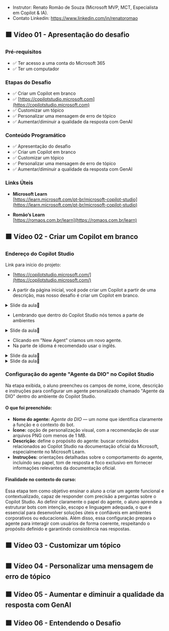 - Instrutor: Renato Romão de Souza (Microsoft MVP, MCT, Especialista em Copilot & IA).
- Contato Linkedin: https://www.linkedin.com/in/renatoromao

## 🟩 Vídeo 01 - Apresentação do desafio

### Pré-requisitos

- ✅ Ter acesso a uma conta do Microsoft 365  
- ✅ Ter um computador

### Etapas do Desafio

- ✅ Criar um Copilot em branco  
- ✅ [https://copilotstudio.microsoft.com](https://copilotstudio.microsoft.com)  
- ✅ Customizar um tópico  
- ✅ Personalizar uma mensagem de erro de tópico  
- ✅ Aumentar/diminuir a qualidade da resposta com GenAI

### Conteúdo Programático

- ✅ Apresentação do desafio  
- ✅ Criar um Copilot em branco  
- ✅ Customizar um tópico  
- ✅ Personalizar uma mensagem de erro de tópico  
- ✅ Aumentar/diminuir a qualidade da resposta com GenAI

### Links Úteis

- **Microsoft Learn**  
  [https://learn.microsoft.com/pt-br/microsoft-copilot-studio](https://learn.microsoft.com/pt-br/microsoft-copilot-studio)

- **Romão’s Learn**  
  [https://romaos.com.br/learn](https://romaos.com.br/learn)


## 🟩 Vídeo 02 - Criar um Copilot em branco

### Endereço do Copilot Studio

Link para início do projeto:
- [https://copilotstudio.microsoft.com/](https://copilotstudio.microsoft.com/)

- A partir da página inicial, você pode criar um Copilot a partir de uma descrição, mas nosso desafio é criar um Copilot em branco.

<details>
<summary> Slide da aula🔻</summary>
<p align="center">
    <img src="images/image.png" alt="" width="840">
</p>
</details>

- Lembrando que dentro do Copilot Studio nós temos a parte de ambientes

<details>
<summary> Slide da aula🔻</summary>
<p align="center">
    <img src="images/image-2.png" alt="" width="840">
</p>
> Essa imagem mostra a seção “Agents” do Microsoft Copilot Studio, onde são gerenciados agentes inteligentes criados para automatizar tarefas e interações. A interface exibe uma lista com quatro agentes, incluindo detalhes como nome, tipo, data da última modificação, publicação e proprietário. Entre eles estão o “DIO Copilot” e o “Copilot Microsoft 365”, com diferentes níveis de personalização e autoria. Essa etapa do curso corresponde à visualização e organização dos agentes existentes, preparando o terreno para a criação de um novo copilot em branco, totalmente adaptado às necessidades do usuário.
</details>

- Clicando em "New Agent" criamos um novo agente.
- Na parte de idioma é recomendado usar o inglês.

<details>
<summary> Slide da aula🔻</summary>
<p align="center">
    <img src="images/image-3.png" alt="" width="840">
</p>
> Essa imagem mostra a etapa de personalização de um agente dentro do Microsoft Copilot Studio. O usuário está configurando um agente do zero, definindo elementos como nome, ícone, descrição e instruções de comportamento. A interface orienta o preenchimento com dicas sobre como descrever a função do agente, seu público-alvo e o tom que ele deve adotar. Essa fase do curso é essencial para moldar a identidade e o propósito do copilot, garantindo que ele atenda às necessidades específicas do projeto ou da organização.
</details>

<details>
<summary> Slide da aula🔻</summary>
<p align="center">
    <img src="images/image-4.png" alt="" width="840">
</p>
</details>

### Configuração do agente "Agente da DIO" no Copilot Studio

Na etapa exibida, o aluno preencheu os campos de nome, ícone, descrição e instruções para configurar um agente personalizado chamado "Agente da DIO" dentro do ambiente do Copilot Studio.

#### O que foi preenchido:

- **Nome do agente:** *Agente da DIO* — um nome que identifica claramente a função e o contexto do bot.
- **Ícone:** opção de personalização visual, com a recomendação de usar arquivos PNG com menos de 1 MB.
- **Descrição:** define o propósito do agente: buscar conteúdos relacionados ao Copilot Studio na documentação oficial da Microsoft, especialmente no Microsoft Learn.
- **Instruções:** orientações detalhadas sobre o comportamento do agente, incluindo seu papel, tom de resposta e foco exclusivo em fornecer informações relevantes da documentação oficial.

#### Finalidade no contexto do curso:

Essa etapa tem como objetivo ensinar o aluno a criar um agente funcional e contextualizado, capaz de responder com precisão a perguntas sobre o Copilot Studio. Ao definir claramente o papel do agente, o aluno aprende a estruturar bots com intenção, escopo e linguagem adequada, o que é essencial para desenvolver soluções úteis e confiáveis em ambientes corporativos ou educacionais. Além disso, essa configuração prepara o agente para interagir com usuários de forma coerente, respeitando o propósito definido e garantindo consistência nas respostas.


## 🟩 Vídeo 03 - Customizar um tópico

## 🟩 Vídeo 04 - Personalizar uma mensagem de erro de tópico

## 🟩 Vídeo 05 - Aumentar e diminuir a qualidade da resposta com GenAI

## 🟩 Vídeo 06 - Entendendo o Desafio